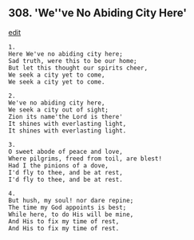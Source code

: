 
## 308.  'We''ve No Abiding City Here'
[edit](https://docs.google.com/document/d/1Il73KjyOJLQWFIs1u345qj_WzLwQkxRf/edit?mode=html)



    1.
    Here We've no abiding city here; 
    Sad truth, were this to be our home; 
    But let this thought our spirits cheer, 
    We seek a city yet to come, 
    We seek a city yet to come. 

    2.
    We've no abiding city here, 
    We seek a city out of sight; 
    Zion its name'the Lord is there' 
    It shines with everlasting light, 
    It shines with everlasting light. 

    3.
    O sweet abode of peace and love, 
    Where pilgrims, freed from toil, are blest! 
    Had I the pinions of a dove, 
    I'd fly to thee, and be at rest, 
    I'd fly to thee, and be at rest. 

    4.
    But hush, my soul! nor dare repine; 
    The time my God appoints is best; 
    While here, to do His will be mine, 
    And His to fix my time of rest, 
    And His to fix my time of rest.
